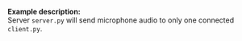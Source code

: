 **Example description:**  
Server `server.py` will send microphone audio to only one connected `client.py`.